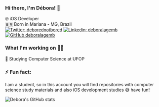 ### Hi there, I'm Débora! 👋

🤓 iOS Developer  
🇧🇷 Born in Mariana - MG, Brazil  
[![Twitter: deborednotbored](https://img.shields.io/twitter/follow/deborednotbored?style=social)](https://twitter.com/deborednotbored)
[![Linkedin: deboralagemb](https://img.shields.io/badge/-deboralagemb-blue?style=flat-square&logo=Linkedin&logoColor=white&link=https://www.linkedin.com/in/deboralagemb/)](https://www.linkedin.com/in/deboralagemb/)
[![GitHub deboralagemb](https://img.shields.io/github/followers/deboralagemb?label=follow&style=social)](https://github.com/deboralagemb)


### What I'm working on 👩‍💻

🔭 Studying Computer Science at UFOP  
<!-- 🌱 I’m currently learning TDD, Clean Architecture, Design Patterns, SOLID, MVP   
🤖 I'm also studying Digital Twins -->


### ⚡ Fun fact:

I am a student, so in this account you will find repositories with computer science study materials and also iOS development studies 😅 have fun!

![Debora's GitHub stats](https://github-readme-stats.vercel.app/api?username=deboralagemb&show_icons=true&theme=tokyonight)


<!--
**deboralagemb/deboralagemb** is a ✨ _special_ ✨ repository because its `README.md` (this file) appears on your GitHub profile.

Here are some ideas to get you started:

- 🔭 I’m currently working on ...
- 🌱 I’m currently learning ...
- 👯 I’m looking to collaborate on ...
- 🤔 I’m looking for help with ...
- 💬 Ask me about ...
- 📫 How to reach me: ...
- 😄 Pronouns: ...
- ⚡ Fun fact: ...
-->
